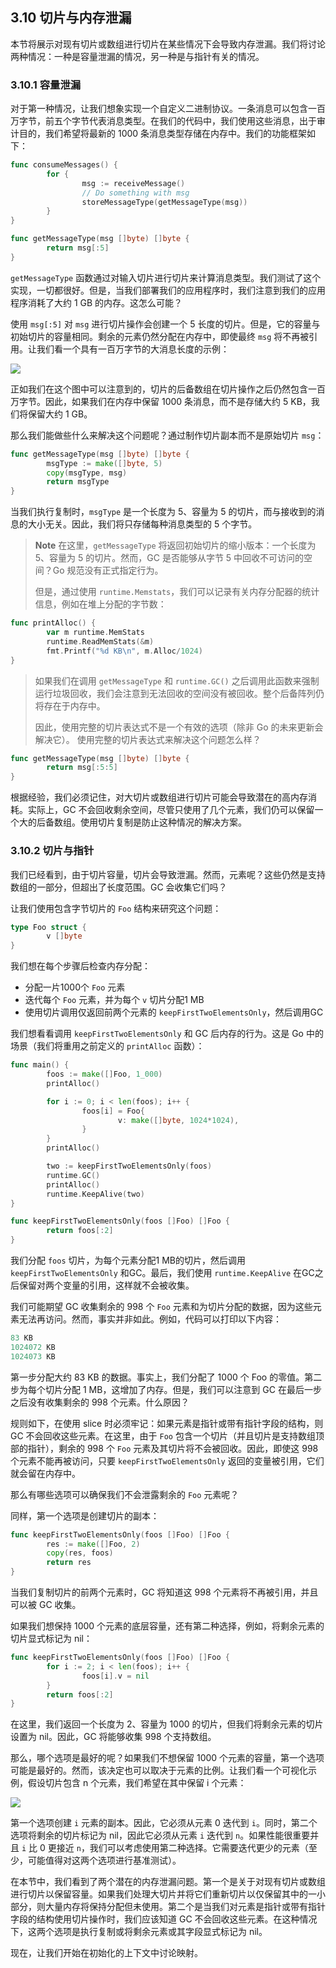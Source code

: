 ## 3.10 切片与内存泄漏

本节将展示对现有切片或数组进行切片在某些情况下会导致内存泄漏。我们将讨论两种情况：一种是容量泄漏的情况，另一种是与指针有关的情况。

### 3.10.1 容量泄漏

对于第一种情况，让我们想象实现一个自定义二进制协议。一条消息可以包含一百万字节，前五个字节代表消息类型。在我们的代码中，我们使用这些消息，出于审计目的，我们希望将最新的 1000 条消息类型存储在内存中。我们的功能框架如下：

```go
func consumeMessages() {
        for {
                msg := receiveMessage()
                // Do something with msg
                storeMessageType(getMessageType(msg))
        }
}

func getMessageType(msg []byte) []byte {
        return msg[:5]
}
```

`getMessageType` 函数通过对输入切片进行切片来计算消息类型。我们测试了这个实现，一切都很好。但是，当我们部署我们的应用程序时，我们注意到我们的应用程序消耗了大约 1 GB 的内存。这怎么可能？

使用 `msg[:5]` 对 `msg` 进行切片操作会创建一个 5 长度的切片。但是，它的容量与初始切片的容量相同。剩余的元素仍然分配在内存中，即使最终 `msg` 将不再被引用。让我们看一个具有一百万字节的大消息长度的示例：

![](https://img.exciting.net.cn/19.png)

正如我们在这个图中可以注意到的，切片的后备数组在切片操作之后仍然包含一百万字节。因此，如果我们在内存中保留 1000 条消息，而不是存储大约 5 KB，我们将保留大约 1 GB。

那么我们能做些什么来解决这个问题呢？通过制作切片副本而不是原始切片 `msg`：

```go
func getMessageType(msg []byte) []byte {
        msgType := make([]byte, 5)
        copy(msgType, msg)
        return msgType
}
```

当我们执行复制时，`msgType` 是一个长度为 5、容量为 5 的切片，而与接收到的消息的大小无关。因此，我们将只存储每种消息类型的 5 个字节。

> **Note** 在这里，`getMessageType` 将返回初始切片的缩小版本：一个长度为 5、容量为 5 的切片。然而，GC 是否能够从字节 5 中回收不可访问的空间？Go 规范没有正式指定行为。
> 
> 但是，通过使用 `runtime.Memstats`，我们可以记录有关内存分配器的统计信息，例如在堆上分配的字节数：
```go
func printAlloc() {
        var m runtime.MemStats
        runtime.ReadMemStats(&m)
        fmt.Printf("%d KB\n", m.Alloc/1024)
}
```
>如果我们在调用 `getMessageType` 和 `runtime.GC()` 之后调用此函数来强制运行垃圾回收，我们会注意到无法回收的空间没有被回收。整个后备阵列仍将存在于内存中。
>
>因此，使用完整的切片表达式不是一个有效的选项（除非 Go 的未来更新会解决它）。
使用完整的切片表达式来解决这个问题怎么样？

```go
func getMessageType(msg []byte) []byte {
        return msg[:5:5]
}
```

根据经验，我们必须记住，对大切片或数组进行切片可能会导致潜在的高内存消耗。实际上，GC 不会回收剩余空间，尽管只使用了几个元素，我们仍可以保留一个大的后备数组。使用切片复制是防止这种情况的解决方案。

### 3.10.2 切片与指针

我们已经看到，由于切片容量，切片会导致泄漏。然而，元素呢？这些仍然是支持数组的一部分，但超出了长度范围。GC 会收集它们吗？

让我们使用包含字节切片的 `Foo` 结构来研究这个问题：

```go
type Foo struct {
        v []byte
}
```

我们想在每个步骤后检查内存分配：

* 分配一片1000个 `Foo` 元素
* 迭代每个 `Foo` 元素，并为每个 `v` 切片分配1 MB
* 使用切片调用仅返回前两个元素的 `keepFirstTwoElementsOnly`，然后调用GC

我们想看看调用 `keepFirstTwoElementsOnly` 和 GC 后内存的行为。这是 Go 中的场景（我们将重用之前定义的 `printAlloc` 函数）：

```go
func main() {
        foos := make([]Foo, 1_000)
        printAlloc()

        for i := 0; i < len(foos); i++ {
                foos[i] = Foo{
                        v: make([]byte, 1024*1024),
                }
        }
        printAlloc()

        two := keepFirstTwoElementsOnly(foos)
        runtime.GC()
        printAlloc()
        runtime.KeepAlive(two)
}

func keepFirstTwoElementsOnly(foos []Foo) []Foo {
        return foos[:2]
}
```

我们分配 `foos` 切片，为每个元素分配1 MB的切片，然后调用 `keepFirstTwoElementsOnly` 和GC。最后，我们使用 `runtime.KeepAlive` 在GC之后保留对两个变量的引用，这样就不会被收集。

我们可能期望 GC 收集剩余的 998 个 `Foo` 元素和为切片分配的数据，因为这些元素无法再访问。然而，事实并非如此。例如，代码可以打印以下内容：

```go
83 KB
1024072 KB
1024073 KB
```

第一步分配大约 83 KB 的数据。事实上，我们分配了 1000 个 Foo 的零值。第二步为每个切片分配 1 MB，这增加了内存。但是，我们可以注意到 GC 在最后一步之后没有收集剩余的 998 个元素。什么原因？

规则如下，在使用 slice 时必须牢记：如果元素是指针或带有指针字段的结构，则 GC 不会回收这些元素。在这里，由于 `Foo` 包含一个切片（并且切片是支持数组顶部的指针），剩余的 998 个 `Foo` 元素及其切片将不会被回收。因此，即使这 998 个元素不能再被访问，只要 `keepFirstTwoElementsOnly` 返回的变量被引用，它们就会留在内存中。

那么有哪些选项可以确保我们不会泄露剩余的 `Foo` 元素呢？

同样，第一个选项是创建切片的副本：

```go
func keepFirstTwoElementsOnly(foos []Foo) []Foo {
        res := make([]Foo, 2)
        copy(res, foos)
        return res
}
```

当我们复制切片的前两个元素时，GC 将知道这 998 个元素将不再被引用，并且可以被 GC 收集。

如果我们想保持 1000 个元素的底层容量，还有第二种选择，例如，将剩余元素的切片显式标记为 nil：

```go
func keepFirstTwoElementsOnly(foos []Foo) []Foo {
        for i := 2; i < len(foos); i++ {
                foos[i].v = nil
        }
        return foos[:2]
}
```

在这里，我们返回一个长度为 2、容量为 1000 的切片，但我们将剩余元素的切片设置为 nil。因此，GC 将能够收集 998 个支持数组。

那么，哪个选项是最好的呢？如果我们不想保留 1000 个元素的容量，第一个选项可能是最好的。然而，该决定也可以取决于元素的比例。让我们看一个可视化示例，假设切片包含 n 个元素，我们希望在其中保留 i 个元素：

![](https://img.exciting.net.cn/20.png)

第一个选项创建 `i` 元素的副本。因此，它必须从元素 0 迭代到 `i`。同时，第二个选项将剩余的切片标记为 nil，因此它必须从元素 `i` 迭代到 `n`。如果性能很重要并且 `i` 比 0 更接近 `n`，我们可以考虑使用第二种选择。它需要迭代更少的元素（至少，可能值得对这两个选项进行基准测试）。

在本节中，我们看到了两个潜在的内存泄漏问题。第一个是关于对现有切片或数组进行切片以保留容量。如果我们处理大切片并将它们重新切片以仅保留其中的一小部分，则大量内存将保持分配但未使用。第二个是当我们对元素是指针或带有指针字段的结构使用切片操作时，我们应该知道 GC 不会回收这些元素。在这种情况下，这两个选项是执行复制或将剩余元素或其字段显式标记为 nil。

现在，让我们开始在初始化的上下文中讨论映射。